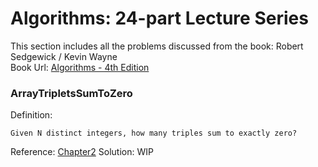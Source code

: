  
# Algorithms: 24-part Lecture Series
This section includes all the problems discussed from the book: Robert Sedgewick / Kevin Wayne  
Book Url: [Algorithms - 4th Edition](https://algs4.cs.princeton.edu/home/)  


### **ArrayTripletsSumToZero**
Definition:
```
Given N distinct integers, how many triples sum to exactly zero?    
```
Reference: [Chapter2](https://algs4.cs.princeton.edu/14analysis/)
Solution: WIP  

